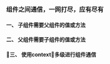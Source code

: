 <!-- 准备好好玩一把组件之前通信 -->
### 组件之间通信，一网打尽，应有尽有
#### 一、 子组件需要父组件的值或方法

#### 二、 父组件需要子组件的值或方法

#### 三、 使用context多级进行组件通信